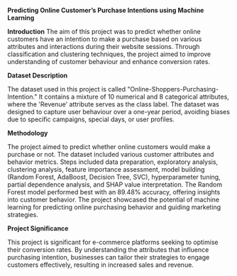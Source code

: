 **Predicting Online Customer’s Purchase Intentions using Machine Learning**

**Introduction**
The aim of this project was to predict whether online customers have an intention to make a purchase based on various attributes and interactions during their website sessions. Through classification and clustering techniques, the project aimed to improve understanding of customer behaviour and enhance conversion rates.

**Dataset Description**

The dataset used in this project is called "Online-Shoppers-Purchasing-Intention." It contains a mixture of 10 numerical and 8 categorical attributes, where the 'Revenue' attribute serves as the class label. The dataset was designed to capture user behaviour over a one-year period, avoiding biases due to specific campaigns, special days, or user profiles.

**Methodology**

The project aimed to predict whether online customers would make a purchase or not. The dataset included various customer attributes and behavior metrics. Steps included data preparation, exploratory analysis, clustering analysis, feature importance assessment, model building (Random Forest, AdaBoost, Decision Tree, SVC), hyperparameter tuning, partial dependence analysis, and SHAP value interpretation. The Random Forest model performed best with an 89.48% accuracy, offering insights into customer behavior. The project showcased the potential of machine learning for predicting online purchasing behavior and guiding marketing strategies.

**Project Significance**

This project is significant for e-commerce platforms seeking to optimise their conversion rates. By understanding the attributes that influence purchasing intention, businesses can tailor their strategies to engage customers effectively, resulting in increased sales and revenue.
